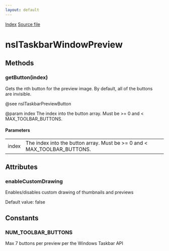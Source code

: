 ```yaml
---
layout: default
---
```

<div id='links'><a href="../index.html">Index</a>
<a href="http://dxr.mozilla.org/mozilla-central/source/widget/nsITaskbarWindowPreview.idl">Source file</a>
</div>

# nsITaskbarWindowPreview #

## Methods ##

### getButton(index) ###
  
Gets the nth button for the preview image. By default, all of the buttons  
are invisible.  
  
@see nsITaskbarPreviewButton  
  
@param index The index into the button array. Must be >= 0 and <  
             MAX_TOOLBAR_BUTTONS.  
  

#### Parameters ####

<table>

<tr>
<td>index</td>
<td>The index into the button array. Must be >= 0 and <  
             MAX_TOOLBAR_BUTTONS.  
</td>
</tr>

</table>

## Attributes ##

### enableCustomDrawing ###
  
Enables/disables custom drawing of thumbnails and previews  
  
Default value: false  
  

## Constants ##

### NUM_TOOLBAR_BUTTONS ###
  
Max 7 buttons per preview per the Windows Taskbar API  
  
